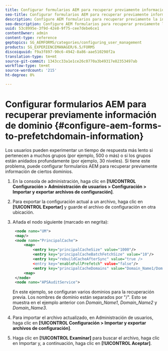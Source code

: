 ```yaml
---
title: Configurar formularios AEM para recuperar previamente información de dominio
seo-title: Configurar formularios AEM para recuperar previamente información de dominio
description: Configure AEM formularios para recuperar previamente la información del dominio si experimenta un tiempo de respuesta más lento debido a grupos profundamente anidados o si es miembro de muchos grupos.
seo-description: Configure AEM formularios para recuperar previamente la información del dominio si experimenta un tiempo de respuesta más lento debido a grupos profundamente anidados o si es miembro de muchos grupos.
uuid: 53c8995e-3f9d-42e8-9f75-cee7debe6ce1
contentOwner: admin
content-type: reference
geptopics: SG_AEMFORMS/categories/configuring_user_management
products: SG_EXPERIENCEMANAGER/6.5/FORMS
discoiquuid: f9a3f897-90c6-4942-8a86-aae510298f2a
translation-type: tm+mt
source-git-commit: 1343cc33a1e1ce26c0770a3b49317e82353497ab
workflow-type: tm+mt
source-wordcount: '215'
ht-degree: 0%

---
```



# Configurar formularios AEM para recuperar previamente información de dominio {#configure-aem-forms-to-prefetchdomain-information}

Los usuarios pueden experimentar un tiempo de respuesta más lento si pertenecen a muchos grupos (por ejemplo, 500 o más) o si los grupos están anidados profundamente (por ejemplo, 30 niveles). Si tiene este problema, puede configurar formularios AEM para recuperar previamente información de ciertos dominios.

1. En la consola de administración, haga clic en **[!UICONTROL Configuración > Administración de usuarios > Configuración > Importar y exportar archivos de configuración]**.
1. Para exportar la configuración actual a un archivo, haga clic en **[!UICONTROL Exportar]** y guarde el archivo de configuración en otra ubicación.
1. Añada el nodo siguiente (marcado en negrita):

   ```xml
    <node name="UM">
    <map/>
    <node name="PrincipalCache">
        <map>
            <entry key="principalCacheSize" value="1000"/>
            <entry key="principalCacheBatchFetchSize" value="10"/>
            <entry key="rebuildCacheAfterSync" value="true />
            <entry key="enableFullPrefetch" value="false"/>
            <entry key="principalCacheDomains" value="Domain_Name1/Domain_Name2/Domain_Name3"/>
        <map>
    </node>
    <node name="APSAuditService">
   ```

   En este ejemplo, se configuran varios dominios para la recuperación previa. Los nombres de dominio están separados por &quot;/&quot;. Esto se muestra en el ejemplo anterior con *Domain_Name1*, *Domain_Name2* y *Domain_Name3*.

1. Para importar el archivo actualizado, en Administración de usuarios, haga clic en **[!UICONTROL Configuración > Importar y exportar archivos de configuración]**.
1. Haga clic en **[!UICONTROL Examinar]** para buscar el archivo, haga clic en Importar y, a continuación, haga clic en **[!UICONTROL Aceptar]**.

